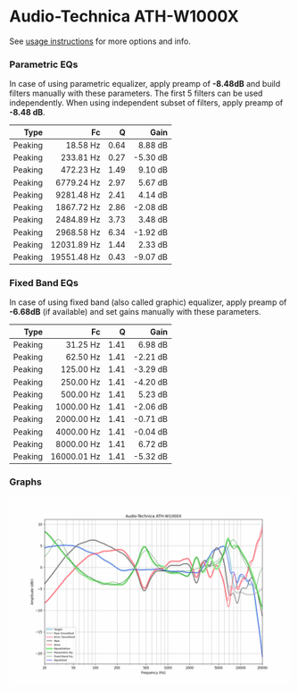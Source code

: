 # Audio-Technica ATH-W1000X
See [usage instructions](https://github.com/jaakkopasanen/AutoEq#usage) for more options and info.

### Parametric EQs
In case of using parametric equalizer, apply preamp of **-8.48dB** and build filters manually
with these parameters. The first 5 filters can be used independently.
When using independent subset of filters, apply preamp of **-8.48 dB**.

| Type    | Fc          |    Q | Gain     |
|--------:|------------:|-----:|---------:|
| Peaking | 18.58 Hz    | 0.64 | 8.88 dB  |
| Peaking | 233.81 Hz   | 0.27 | -5.30 dB |
| Peaking | 472.23 Hz   | 1.49 | 9.10 dB  |
| Peaking | 6779.24 Hz  | 2.97 | 5.67 dB  |
| Peaking | 9281.48 Hz  | 2.41 | 4.14 dB  |
| Peaking | 1867.72 Hz  | 2.86 | -2.08 dB |
| Peaking | 2484.89 Hz  | 3.73 | 3.48 dB  |
| Peaking | 2968.58 Hz  | 6.34 | -1.92 dB |
| Peaking | 12031.89 Hz | 1.44 | 2.33 dB  |
| Peaking | 19551.48 Hz | 0.43 | -9.07 dB |

### Fixed Band EQs
In case of using fixed band (also called graphic) equalizer, apply preamp of **-6.68dB**
(if available) and set gains manually with these parameters.

| Type    | Fc          |    Q | Gain     |
|--------:|------------:|-----:|---------:|
| Peaking | 31.25 Hz    | 1.41 | 6.98 dB  |
| Peaking | 62.50 Hz    | 1.41 | -2.21 dB |
| Peaking | 125.00 Hz   | 1.41 | -3.29 dB |
| Peaking | 250.00 Hz   | 1.41 | -4.20 dB |
| Peaking | 500.00 Hz   | 1.41 | 5.23 dB  |
| Peaking | 1000.00 Hz  | 1.41 | -2.06 dB |
| Peaking | 2000.00 Hz  | 1.41 | -0.71 dB |
| Peaking | 4000.00 Hz  | 1.41 | -0.04 dB |
| Peaking | 8000.00 Hz  | 1.41 | 6.72 dB  |
| Peaking | 16000.01 Hz | 1.41 | -5.32 dB |

### Graphs
![](./Audio-Technica%20ATH-W1000X.png)